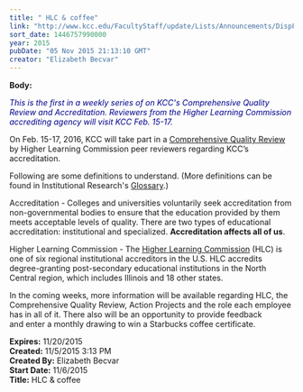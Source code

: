 ```yaml
---
title: " HLC & coffee"
link: "http://www.kcc.edu/FacultyStaff/update/Lists/Announcements/DispForm.aspx?ID=2071"
sort_date: 1446757990000
year: 2015
pubDate: "05 Nov 2015 21:13:10 GMT"
creator: "Elizabeth Becvar"
---
```


<div><b>Body:</b> <div class="ExternalClassB0FB5AFEAED24A62A538EB351D1F28A4"><p style="color:darkblue"><em>This is the first in a weekly series of on KCC's Comprehensive Quality Review and Accreditation. Reviewers from the Higher Learning Commission accrediting agency will visit KCC Feb. 15-17.</em></p>
<p>On Feb. 15-17, 2016, KCC will take part in a <a href="/Community/Collegeinfo/ie/aqip/Pages/quality-review.aspx">Comprehensive Quality Review</a> by Higher Learning Commission peer reviewers regarding KCC’s accreditation. </p>
<p>Following are some definitions to understand. (More definitions can be found in Institutional Research's <a href="/Community/Collegeinfo/ie/ir/Pages/glossary.aspx">Glossary</a>.)</p>
<p>Accreditation - Colleges and universities voluntarily seek accreditation from non-governmental bodies to ensure that the education provided by them meets acceptable levels of quality. There are two types of educational accreditation: institutional and specialized. <strong>Accreditation affects all of us</strong>.</p>
<p>Higher Learning Commission - The <a href="https://www.hlcommission.org/About-the-Commission/about-hlc.html">Higher Learning Commission</a> (HLC) is one of six regional institutional accreditors in the U.S. HLC accredits degree-granting post-secondary educational institutions in the North Central region, which includes Illinois and 18 other states.</p>
<p>In the coming weeks, more information will be available regarding HLC, the Comprehensive Quality Review, Action Projects and the role each employee has in all of it. There also will be an opportunity to provide feedback and enter a monthly drawing to win a Starbucks coffee certificate.<br /></p></div></div>
<div><b>Expires:</b> 11/20/2015</div>
<div><b>Created:</b> 11/5/2015 3:13 PM</div>
<div><b>Created By:</b> Elizabeth Becvar</div>
<div><b>Start Date:</b> 11/6/2015</div>
<div><b>Title:</b>  HLC &amp; coffee</div>
